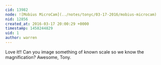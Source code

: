 ```yaml
---
cid: 13982
node: ![Mobius MicroCam](../notes/tonyc/03-17-2016/mobius-microcam)
nid: 12856
created_at: 2016-03-17 20:00:29 +0000
timestamp: 1458244829
uid: 1
author: warren
---
```


Love it!! Can you image something of known scale so we know the magnification? Awesome, Tony. 